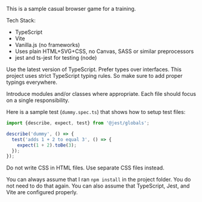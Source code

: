 This is a sample casual browser game for a training.

Tech Stack:
* TypeScript
* Vite
* Vanilla.js (no frameworks)
* Uses plain HTML+SVG+CSS, no Canvas, SASS or similar preprocessors
* jest and ts-jest for testing (node)

Use the latest version of TypeScript. Prefer types over interfaces. This project uses strict TypeScript typing rules. So make sure to add proper typings everywhere.

Introduce modules and/or classes where appropriate. Each file should focus on a single responsibility.

Here is a sample test (`dummy.spec.ts`) that shows how to setup test files:

```ts
import {describe, expect, test} from '@jest/globals';

describe('dummy', () => {
  test('adds 1 + 2 to equal 3', () => {
    expect(1 + 2).toBe(3);
  });
});
```

Do not write CSS in HTML files. Use separate CSS files instead.

You can always assume that I ran `npm install` in the project folder. You do not need to do that again. You can also assume that TypeScript, Jest, and Vite are configured properly.
